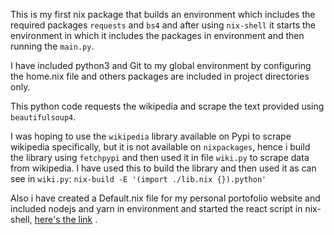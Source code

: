This is my first nix package that builds an environment which includes the required packages `requests` and `bs4` and after using `nix-shell` it starts the environment in which it includes the packages in environment and then running the `main.py`.

I have included python3 and Git to my global environment by configuring the home.nix file and others packages are included in project directories only.

This python code requests the wikipedia and scrape the text provided using `beautifulsoup4`.

I was hoping to use the `wikipedia` library available on Pypi to scrape wikipedia specifically, but it is not available on `nixpackages`, hence i build the library using `fetchpypi` and then used it in file `wiki.py` to scrape data from wikipedia.
I have used this to build the library and then used it as can see in `wiki.py`:
```nix-build -E '(import ./lib.nix {}).python'```

Also i have created a Default.nix file for my personal portofolio website and included nodejs and yarn in environment and started the react script in nix-shell, [here's the link](https://github.com/amrht/amrht.github.io) .

